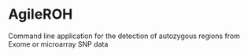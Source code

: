 # AgileROH
Command line application for the detection of autozygous regions from Exome or microarray SNP data
